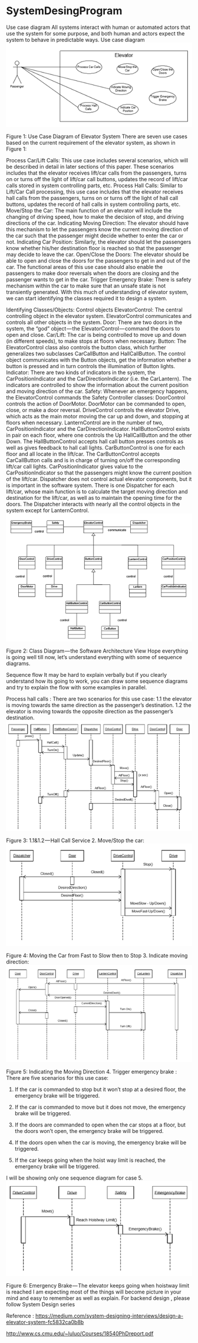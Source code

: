 # SystemDesingProgram

Use case diagram
All systems interact with human or automated actors that use the system for some purpose, and both human and actors expect the system to behave in predictable ways.
Use case diagram
![alt text](https://github.com/hraverkar/SystemDesingProgram/blob/master/SystemDesignProgram/1.png)

Figure 1: Use Case Diagram of Elevator System
There are seven use cases based on the current requirement of the elevator system, as shown in Figure 1:

Process Car/Lift Calls: This use case includes several scenarios, which will be described in detail in later sections of this paper. These scenarios includes that the elevator receives lift/car calls from the passengers, turns on or turns off the light of lift/car call buttons, updates the record of lift/car calls stored in system controlling parts, etc.
Process Hall Calls: Similar to Lift/Car Call processing, this use case includes that the elevator receives hall calls from the passengers, turns on or turns off the light of hall call buttons, updates the record of hall calls in system controlling parts, etc.
Move/Stop the Car: The main function of an elevator will include the changing of driving speed, how to make the decision of stop, and driving directions of the car.
Indicating Moving Direction: The elevator should have this mechanism to let the passengers know the current moving direction of the car such that the passenger might decide whether to enter the car or not.
Indicating Car Position: Similarly, the elevator should let the passengers know whether his/her destination floor is reached so that the passenger may decide to leave the car.
Open/Close the Doors: The elevator should be able to open and close the doors for the passengers to get in and out of the car. The functional areas of this use case should also enable the passengers to make door reversals when the doors are closing and the passenger wants to get in the car.
Trigger Emergency Brake: There is safety mechanism within the car to make sure that an unsafe state is not transiently generated.
With this much of understanding of elevator system, we can start identifying the classes required it to design a system.

Identifying Classes/Objects:
Control objects
ElevatorControl: The central controlling object in the elevator system. ElevatorControl communicates and controls all other objects in the system.
Door: There are two doors in the system, the “god” object — the ElevatorControl — command the doors to open and close.
Car/Lift: The car is being controlled to move up and down (in different speeds), to make stops at floors when necessary.
Button: The ElevatorControl class also controls the button class, which further generalizes two subclasses CarCallButton and HallCallButton. The control object communicates with the Button objects, get the information whether a button is pressed and in turn controls the illumination of Button lights.
Indicator: There are two kinds of indicators in the system, the CarPositionIndicator and the CarDirectionIndicator (i.e. the CarLantern). The indicators are controlled to show the information about the current position and moving direction of the car.
Safety: Whenever an emergency happens, the ElevatorControl commands the Safety
Controller classes:
DoorControl controls the action of DoorMotor. DoorMotor can be commanded to open, close, or make a door reversal.
DriveControl controls the elevator Drive, which acts as the main motor moving the car up and down, and stopping at floors when necessary.
LanternControl are in the number of two, CarPositionIndicator and the CarDirectionIndicator.
HallButtonControl exists in pair on each floor, where one controls the Up HallCallButton and the other Down. The HallButtonControl accepts hall call button presses controls as well as gives feedback to hall call lights.
CarButtonControl is one for each floor and all locate in the lift/car. The CarButtonControl accepts CarCallButton calls and is in charge of turning on/off the corresponding lift/car call lights.
CarPositionIndicator gives value to the CarPositionIndicator so that the passengers might know the current position of the lift/car.
Dispatcher does not control actual elevator components, but it is important in the software system. There is one Dispatcher for each lift/car, whose main function is to calculate the target moving direction and destination for the lift/car, as well as to maintain the opening time for the doors. The Dispatcher interacts with nearly all the control objects in the system except for LanternControl.
![alt text](https://github.com/hraverkar/SystemDesingProgram/blob/master/SystemDesignProgram/2.png)

Figure 2: Class Diagram — the Software Architecture View
Hope everything is going well till now, let’s understand everything with some of sequence diagrams.

Sequence flow
It may be hard to explain verbally but if you clearly understand how its going to work, you can draw some sequence diagrams and try to explain the flow with some examples in parallel.

Process hall calls : There are two scenarios for this use case: 
1.1 the elevator is moving towards the same direction as the passenger’s destination.
1.2 the elevator is moving towards the opposite direction as the passenger’s destination.
![alt text](https://github.com/hraverkar/SystemDesingProgram/blob/master/SystemDesignProgram/3.png)

Figure 3: 1.1&1.2 — Hall Call Service
2. Move/Stop the car:
![alt text](https://github.com/hraverkar/SystemDesingProgram/blob/master/SystemDesignProgram/4.png)

Figure 4: Moving the Car from Fast to Slow then to Stop
3. Indicate moving direction:
![alt text](https://github.com/hraverkar/SystemDesingProgram/blob/master/SystemDesignProgram/5.png)

Figure 5: Indicating the Moving Direction
4. Trigger emergency brake : There are five scenarios for this use case:

1. If the car is commanded to stop but it won’t stop at a desired floor, the emergency brake will be triggered.

2. If the car is commanded to move but it does not move, the emergency brake will be triggered.

3. If the doors are commanded to open when the car stops at a floor, but the doors won’t open, the emergency brake will be triggered.

4. If the doors open when the car is moving, the emergency brake will be triggered.

5. If the car keeps going when the hoist way limit is reached, the emergency brake will be triggered.

I will be showing only one sequence diagram for case 5.
![alt text](https://github.com/hraverkar/SystemDesingProgram/blob/master/SystemDesignProgram/6.png)

Figure 6: Emergency Brake — The elevator keeps going when hoistway limit is reached
I am expecting most of the things will become picture in your mind and easy to remember as well as explain. For backend design , please follow System Design series





Reference : 
https://medium.com/system-designing-interviews/design-a-elevator-system-fc5832ca0b8b

http://www.cs.cmu.edu/~luluo/Courses/18540PhDreport.pdf




